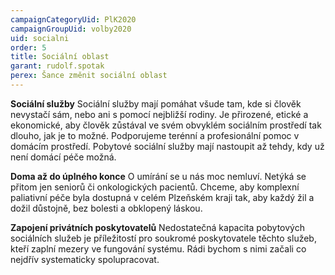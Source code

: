 ```yaml
---
campaignCategoryUid: PlK2020
campaignGroupUid: volby2020
uid: socialni
order: 5
title: Sociální oblast
garant: rudolf.spotak
perex: Šance změnit sociální oblast 
---
```


**Sociální služby**
Sociální služby mají pomáhat všude tam, kde si člověk nevystačí sám, nebo ani s pomocí nejbližší rodiny. Je přirozené, etické a ekonomické, aby člověk zůstával ve svém obvyklém sociálním prostředí tak dlouho, jak je to možné. Podporujeme terénní a profesionální pomoc v domácím prostředí. Pobytové sociální služby mají nastoupit až tehdy, kdy už není domácí péče možná.

**Doma až do úplného konce**
O umírání se u nás moc nemluví. Netýká se přitom jen seniorů či onkologických pacientů. Chceme, aby komplexní paliativní péče byla dostupná v celém Plzeňském kraji tak, aby každý žil a dožil důstojně, bez bolesti a obklopený láskou.

**Zapojení privátních poskytovatelů**
Nedostatečná kapacita pobytových sociálních služeb je příležitostí pro soukromé poskytovatele těchto služeb, kteří zaplní mezery ve fungování systému. Rádi bychom s nimi začali co nejdřív systematicky spolupracovat.
